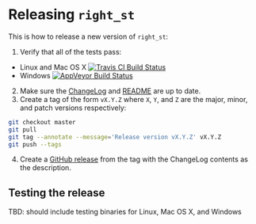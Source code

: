 # Releasing `right_st`

This is how to release a new version of `right_st`:

1. Verify that all of the tests pass:
  * Linux and Mac OS X [![Travis CI Build Status](https://travis-ci.org/rightscale/right_st.svg?branch=master)](https://travis-ci.org/rightscale/right_st?branch=master)
  * Windows [![AppVeyor Build Status](https://ci.appveyor.com/api/projects/status/github/rightscale/right_st?branch=master&svg=true)](https://ci.appveyor.com/project/RightScale/right-st?branch=master)
2. Make sure the [ChangeLog](https://github.com/rightscale/right_st/blob/master/ChangeLog.md) and
  [README](https://github.com/rightscale/right_st/blob/master/README.md) are up to date.
3. Create a tag of the form `vX.Y.Z` where `X`, `Y`, and `Z` are the major, minor, and patch versions respectively:

  ```bash
  git checkout master
  git pull
  git tag --annotate --message='Release version vX.Y.Z' vX.Y.Z
  git push --tags
  ```
4. Create a [GitHub release](https://github.com/rightscale/right_st/releases) from the tag with the ChangeLog contents
  as the description.

## Testing the release

TBD: should include testing binaries for Linux, Mac OS X, and Windows
